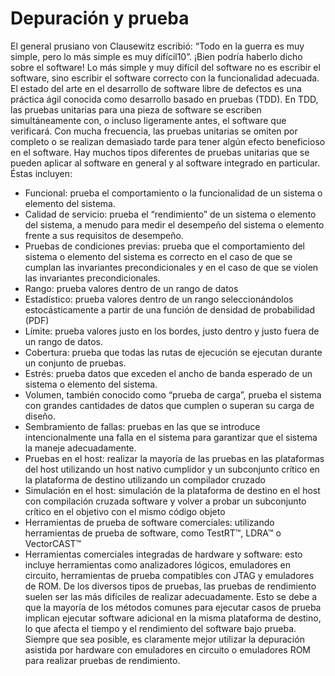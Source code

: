 # Depuración y prueba

El general prusiano von Clausewitz escribió: “Todo en la guerra es muy simple, pero lo más simple es muy difícil10”. ¡Bien podría haberlo dicho sobre el software!
Lo más simple y muy difícil del software no es escribir el software, sino escribir el software correcto con la funcionalidad adecuada. El estado del arte en el desarrollo de software libre de defectos es una práctica ágil conocida como desarrollo basado en pruebas (TDD). En TDD, las pruebas unitarias para una pieza de software se escriben simultáneamente con, o incluso ligeramente antes, el software que verificará. Con mucha frecuencia, las pruebas unitarias se omiten por completo o se realizan demasiado tarde para tener algún efecto beneficioso en el software.
Hay muchos tipos diferentes de pruebas unitarias que se pueden aplicar al software en general y al software integrado en particular. Éstas incluyen:

- Funcional: prueba el comportamiento o la funcionalidad de un sistema o elemento del sistema.
- Calidad de servicio: prueba el “rendimiento” de un sistema o elemento del sistema, a menudo para medir el desempeño del sistema o elemento frente a sus requisitos de desempeño.
- Pruebas de condiciones previas: prueba que el comportamiento del sistema o elemento del sistema es correcto en el caso de que se cumplan las invariantes precondicionales y en el caso de que se violen las invariantes precondicionales.
- Rango: prueba valores dentro de un rango de datos
- Estadístico: prueba valores dentro de un rango seleccionándolos estocásticamente a partir de una función de densidad de probabilidad (PDF)
- Límite: prueba valores justo en los bordes, justo dentro y justo fuera de un rango de datos.
- Cobertura: prueba que todas las rutas de ejecución se ejecutan durante un conjunto de pruebas.
- Estrés: prueba datos que exceden el ancho de banda esperado de un sistema o elemento del sistema.
- Volumen, también conocido como “prueba de carga”, prueba el sistema con grandes cantidades de datos que cumplen o superan su carga de diseño.
- Sembramiento de fallas: pruebas en las que se introduce intencionalmente una falla en el sistema para garantizar que el sistema la maneje adecuadamente.
- Pruebas en el host: realizar la mayoría de las pruebas en las plataformas del host utilizando un host nativo
cumplidor y un subconjunto crítico en la plataforma de destino utilizando un compilador cruzado
- Simulación en el host: simulación de la plataforma de destino en el host con compilación cruzada
software y volver a probar un subconjunto crítico en el objetivo con el mismo código objeto
- Herramientas de prueba de software comerciales: utilizando herramientas de prueba de software, como TestRT™,
LDRA™ o VectorCAST™
- Herramientas comerciales integradas de hardware y software: esto incluye herramientas como analizadores lógicos, emuladores en circuito, herramientas de prueba compatibles con JTAG y emuladores de ROM. De los diversos tipos de pruebas, las pruebas de rendimiento suelen ser las más difíciles de realizar adecuadamente. Esto se debe a que la mayoría de los métodos comunes para ejecutar casos de prueba implican ejecutar software adicional en la misma plataforma de destino, lo que afecta el tiempo y el rendimiento del software bajo prueba. Siempre que sea posible, es claramente mejor utilizar la depuración asistida por hardware con emuladores en circuito o emuladores ROM para realizar pruebas de rendimiento.
